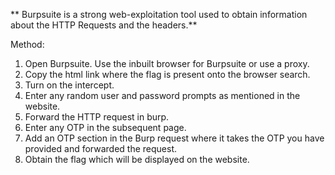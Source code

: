 ** Burpsuite is a strong web-exploitation tool used to obtain information about the HTTP Requests and the headers.**

Method:
1) Open Burpsuite. Use the inbuilt browser for Burpsuite or use a proxy.
2) Copy the html link where the flag is present onto the browser search.
3) Turn on the intercept.
4) Enter any random user and password prompts as mentioned in the website.
5) Forward the HTTP request in burp.
6) Enter any OTP in the subsequent page.
7) Add an OTP section in the Burp request where it takes the OTP you have provided and forwarded the request.
8) Obtain the flag which will be displayed on the website.
